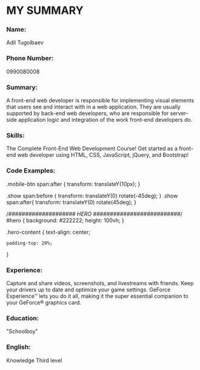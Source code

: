 # MY SUMMARY
### Name:
Adil Tugolbaev
### Phone Number:
0990080008
### Summary:
A front-end web developer is responsible for implementing visual elements that users see and interact with in a web application. They are usually supported by back-end web developers, who are responsible for server-side application logic and integration of the work front-end developers do.
### Skills:
The Complete Front-End Web Development Course!           Get started as a front-end web developer using HTML, CSS, JavaScript, jQuery, and Bootstrap!
### Code Examples:
.mobile-btn span:after {
    transform: translateY(10px);
}

.show span:before {
    transform: translateY(0) rotate(-45deg);
}
.show span:after{
    transform: translateY(0) rotate(45deg);
}

/*#################### HERO ##########################*/
#hero {
    background: #222222;
    height: 100vh;
}

.hero-content {
    text-align: center;

    padding-top: 20%;
}
### Experience:
Capture and share videos, screenshots, and livestreams with friends. Keep your drivers up to date and optimize your game settings. GeForce Experience™ lets you do it all, making it the super essential companion to your GeForce® graphics card.
### Education:
"Schoolboy" 
### English:
Knowledge Third level         
